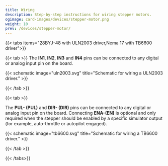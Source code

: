 ```yaml
---
title: Wiring
description: Step-by-step instructions for wiring stepper motors.
ogimage: card-images/devices/stepper-motor.png
weight: 10
prev: /devices/stepper-motor/
---
```


{{< tabs items="28BYJ-48 with ULN2003 driver,Nema 17 with TB6600 driver">}}

{{< tab >}}
The **IN1**, **IN2**, **IN3** and **IN4** pins can be connected to any digital or analog input pin on the board.

{{< schematic image="uln2003.svg" title="Schematic for wiring a ULN2003 driver." >}}

{{< /tab >}}

{{< tab >}}

The **PUL- (PUL)** and **DIR- (DIR)** pins can be connected to any digital or analog input pin on the board. Connecting **ENA-(EN)** is optional and only required when the stepper should be enabled by a specific simulator output (for example, auto-throttle or autopilot engaged).

{{< schematic image="tb6600.svg" title="Schematic for wiring a TB6600 driver." >}}

{{< /tab >}}

{{< /tabs>}}

